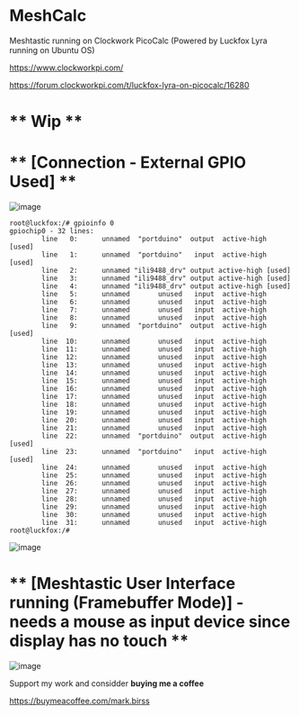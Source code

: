 # MeshCalc
Meshtastic running on Clockwork PicoCalc (Powered by Luckfox Lyra running on Ubuntu OS)

https://www.clockworkpi.com/

https://forum.clockworkpi.com/t/luckfox-lyra-on-picocalc/16280

# ** Wip **

# ** [Connection - External GPIO Used] **
![image](https://github.com/user-attachments/assets/efe95224-e7ff-4623-b3cd-f3e74317f6af)

```
root@luckfox:/# gpioinfo 0
gpiochip0 - 32 lines:
        line   0:      unnamed  "portduino"  output  active-high [used]
        line   1:      unnamed  "portduino"   input  active-high [used]
        line   2:      unnamed "ili9488_drv" output active-high [used]
        line   3:      unnamed "ili9488_drv" output active-high [used]
        line   4:      unnamed "ili9488_drv" output active-high [used]
        line   5:      unnamed       unused   input  active-high 
        line   6:      unnamed       unused   input  active-high 
        line   7:      unnamed       unused   input  active-high 
        line   8:      unnamed       unused   input  active-high 
        line   9:      unnamed  "portduino"  output  active-high [used]
        line  10:      unnamed       unused   input  active-high 
        line  11:      unnamed       unused   input  active-high 
        line  12:      unnamed       unused   input  active-high 
        line  13:      unnamed       unused   input  active-high 
        line  14:      unnamed       unused   input  active-high 
        line  15:      unnamed       unused   input  active-high 
        line  16:      unnamed       unused   input  active-high 
        line  17:      unnamed       unused   input  active-high 
        line  18:      unnamed       unused   input  active-high 
        line  19:      unnamed       unused   input  active-high 
        line  20:      unnamed       unused   input  active-high 
        line  21:      unnamed       unused   input  active-high 
        line  22:      unnamed  "portduino"  output  active-high [used]
        line  23:      unnamed  "portduino"   input  active-high [used]
        line  24:      unnamed       unused   input  active-high 
        line  25:      unnamed       unused   input  active-high 
        line  26:      unnamed       unused   input  active-high 
        line  27:      unnamed       unused   input  active-high 
        line  28:      unnamed       unused   input  active-high 
        line  29:      unnamed       unused   input  active-high 
        line  30:      unnamed       unused   input  active-high 
        line  31:      unnamed       unused   input  active-high 
root@luckfox:/# 
```

![image](https://github.com/user-attachments/assets/0f3469a7-efee-4cfe-baec-044a8dada9b9)

# ** [Meshtastic User Interface running (Framebuffer Mode)] - needs a mouse as input device since display has no touch **
![image](https://github.com/user-attachments/assets/d59cb872-b578-4668-80f1-e0a564466f18)



Support my work and considder **buying  me a coffee**

https://buymeacoffee.com/mark.birss


